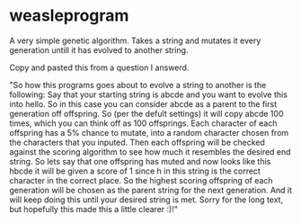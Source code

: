 # weasleprogram
A very simple genetic algorithm. Takes a string and mutates it every generation untill it has evolved to another string.

Copy and pasted this from a question I answerd.

"So how this programs goes about to evolve a string to another is the following: Say that your starting string is abcde and you want to evolve this into hello. So in this case you can consider abcde as a parent to the first generation off offspring. So (per the defult settings) it will copy abcde 100 times, which you can think off as 100 offsprings. Each character of each offspring has a 5% chance to mutate, into a random character chosen from the characters that you inputed. Then each offspring will be checked against the scoring algorithm to see how much it resembles the desired end string. So lets say that one offspring has muted and now looks like this hbcde it will be given a score of 1 since h in this string is the correct character in the correct place. So the highest scoring offspring of each generation will be chosen as the parent string for the next generation. And it will keep doing this until your desired string is met. Sorry for the long text, but hopefully this made this a little clearer :)!"
